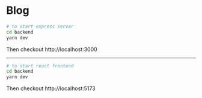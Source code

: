 # Blog

```sh
# to start express server
cd backend
yarn dev
```
Then checkout http://localhost:3000

--- 

```sh
# to start react frontend
cd backend
yarn dev
```

Then checkout http://localhost:5173